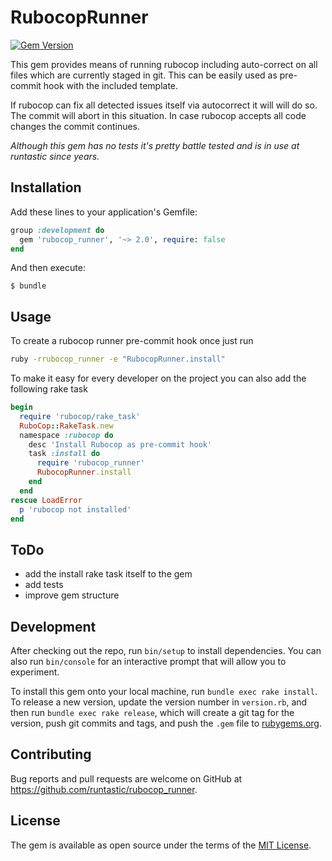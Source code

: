 # RubocopRunner

[![Gem Version](https://badge.fury.io/rb/rubocop_runner.svg)](https://badge.fury.io/rb/rubocop_runner)

This gem provides means of running rubocop including auto-correct on all files
which are currently staged in git. This can be easily used as pre-commit hook
with the included template.

If rubocop can fix all detected issues itself via autocorrect it will will do
so. The commit will abort in this situation.
In case rubocop accepts all code changes the commit continues.

_Although this gem has no tests it's pretty battle tested and is in use at runtastic since years._

## Installation

Add these lines to your application's Gemfile:

```ruby
group :development do
  gem 'rubocop_runner', '~> 2.0', require: false
end
```

And then execute:

    $ bundle

## Usage

To create a rubocop runner pre-commit hook once just run

```sh
ruby -rrubocop_runner -e "RubocopRunner.install"
```

To make it easy for every developer on the project you can also add the following rake task

```ruby
begin
  require 'rubocop/rake_task'
  RuboCop::RakeTask.new
  namespace :rubocop do
    desc 'Install Rubocop as pre-commit hook'
    task :install do
      require 'rubocop_runner'
      RubocopRunner.install
    end
  end
rescue LoadError
  p 'rubocop not installed'
end
```

## ToDo

- add the install rake task itself to the gem
- add tests
- improve gem structure

## Development

After checking out the repo, run `bin/setup` to install dependencies. You can also run `bin/console` for an interactive prompt that will allow you to experiment.

To install this gem onto your local machine, run `bundle exec rake install`. To release a new version, update the version number in `version.rb`, and then run `bundle exec rake release`, which will create a git tag for the version, push git commits and tags, and push the `.gem` file to [rubygems.org](https://rubygems.org).

## Contributing

Bug reports and pull requests are welcome on GitHub at https://github.com/runtastic/rubocop_runner.

## License

The gem is available as open source under the terms of the [MIT License](http://opensource.org/licenses/MIT).

